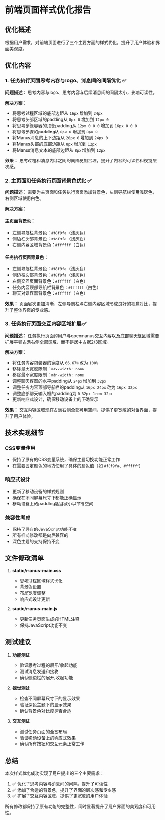 # 前端页面样式优化报告

## 优化概述

根据用户需求，对前端页面进行了三个主要方面的样式优化，提升了用户体验和界面美观度。

## 优化内容

### 1. 任务执行页面思考内容与logo、消息间的间隔优化 ✅

**问题描述：** 思考内容与logo、思考内容与后续消息间的间隔太小，影响可读性。

**解决方案：**
- 将思考过程区域的底部边距从 `16px` 增加到 `24px`
- 将思考头部区域的padding从 `8px 0` 增加到 `12px 0`
- 将思考步骤容器的顶部padding从 `12px 0 0 0` 增加到 `16px 0 0 0`
- 将思考步骤的padding从 `6px 0` 增加到 `8px 0`
- 将Manus消息的上下边距从 `20px 0` 增加到 `24px 0`
- 将Manus头部的底部边距从 `8px` 增加到 `12px`
- 将Manus消息文本的底部边距从 `8px` 增加到 `12px`

**效果：** 思考过程和消息内容之间的间隔更加合理，提升了内容的可读性和视觉层次感。

### 2. 主页面和任务执行页面背景色优化 ✅

**问题描述：** 需要为主页面和任务执行页面添加背景色，左侧导航栏使用浅灰色，右侧区域使用白色。

**解决方案：**

#### 主页面背景色：
- 左侧导航栏背景色：`#f8f9fa`（浅灰色）
- 侧边栏头部背景色：`#f8f9fa`（浅灰色）
- 右侧内容区域背景色：`#ffffff`（白色）

#### 任务执行页面背景色：
- 左侧导航栏背景色：`#f8f9fa`（浅灰色）
- 侧边栏头部背景色：`#f8f9fa`（浅灰色）
- 右侧交互页面背景色：`#ffffff`（白色）
- 任务内容顶部导航栏背景色：`#ffffff`（白色）
- 聊天对话容器背景色：`#ffffff`（白色）

**效果：** 页面层次更加清晰，左侧导航栏与右侧内容区域形成良好的视觉对比，提升了整体界面的专业感。

### 3. 任务执行页面交互内容区域扩展 ✅

**问题描述：** 任务执行页面的用户与openmanus交互内容以及底部聊天框区域需要扩展平铺占满右侧全部区域，而不是居中占据2/3区域。

**解决方案：**
- 将任务内容包装器的宽度从 `66.67%` 改为 `100%`
- 移除最大宽度限制：`max-width: none`
- 移除最小宽度限制：`min-width: none`
- 调整聊天容器的水平padding从 `24px` 增加到 `32px`
- 调整任务内容顶部导航栏的padding从 `16px 24px` 改为 `16px 32px`
- 调整底部聊天输入框的padding为 `0 32px 1rem 32px`
- 更新响应式设计，确保移动设备上的正确显示

**效果：** 交互内容区域现在占满右侧全部可用空间，提供了更宽敞的对话界面，提升了用户体验。

## 技术实现细节

### CSS变量使用
- 保持了原有的CSS变量系统，确保主题切换功能正常工作
- 在需要固定颜色的地方使用了具体的颜色值（如 `#f8f9fa`、`#ffffff`）

### 响应式设计
- 更新了移动设备的样式规则
- 确保在不同屏幕尺寸下都能正确显示
- 移动设备上的padding适当减小以节省空间

### 兼容性考虑
- 保持了原有的JavaScript功能不变
- 所有样式修改都是向后兼容的
- 深色主题的支持保持不变

## 文件修改清单

1. **static/manus-main.css**
   - 思考过程区域样式优化
   - 背景色设置
   - 布局宽度调整
   - 响应式设计更新

2. **static/manus-main.js**
   - 更新任务页面生成的HTML注释
   - 保持JavaScript功能不变

## 测试建议

1. **功能测试**
   - 验证思考过程的展开/收起功能
   - 测试消息发送和接收
   - 确认侧边栏的展开/收起功能

2. **视觉测试**
   - 检查不同屏幕尺寸下的显示效果
   - 验证深色主题下的显示效果
   - 确认背景色对比度是否合适

3. **交互测试**
   - 测试任务页面的全宽布局
   - 验证移动设备上的响应式效果
   - 确认所有按钮和交互元素正常工作

## 总结

本次样式优化成功实现了用户提出的三个主要需求：
1. ✅ 优化了思考内容与消息间的间隔，提升了可读性
2. ✅ 添加了合适的背景色，提升了界面的层次感和专业感
3. ✅ 扩展了交互内容区域，提供了更宽敞的用户体验

所有修改都保持了原有功能的完整性，同时显著提升了用户界面的美观度和可用性。
